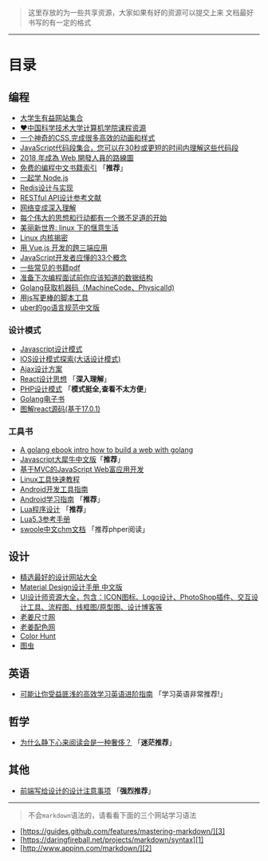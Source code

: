 > 这里存放的为一些共享资源，大家如果有好的资源可以提交上来
> 文档最好书写的有一定的格式

- - - 

# 目录
## 编程
- [大学生有益网站集合](https://github.com/Xuanwo/WebsitesForStudents)
- [❤️中国科学技术大学计算机学院课程资源](https://github.com/mbinary/USTC-CS-Courses-Resource)
- [一个神奇的CSS,完成很多高效的动画和样式](https://chokcoco.github.io/CSS-Inspiration/#/./others/1px-line)
- [JavaScript代码段集合，您可以在30秒或更短的时间内理解这些代码段](https://github.com/30-seconds/30-seconds-of-code?utm_source=gold_browser_extension)
- [2018 年成為 Web 開發人員的路線圖](https://github.com/goodjack/developer-roadmap-chinese)
- [免费的编程中文书籍索引](https://github.com/justjavac/free-programming-books-zh_CN) 「**推荐**」
- [一起学 Node.js](https://github.com/nswbmw/N-blog)
- [Redis设计与实现](https://github.com/huangz1990/redisbook)
- [RESTful API设计参考文献](https://github.com/aisuhua/restful-api-design-references)
- [网络变成深入理解](https://github.com/shell909090/slides)
- [每个伟大的思想和行动都有一个微不足道的开始](https://github.com/wizardforcel/data-science-notebook)
- [美丽新世界: linux 下的惬意生活](https://github.com/yangyangwithgnu/the_new_world_linux)
- [Linux 内核揭密](https://github.com/MintCN/linux-insides-zh)
- [用 Vue.js 开发的跨三端应用](https://github.com/halfrost/vue-objccn)
- [JavaScript开发者应懂的33个概念](https://github.com/stephentian/33-js-concepts)
- [一些常见的书籍pdf](https://github.com/zxysilent/books)
- [准备下次编程面试前你应该知道的数据结构](https://segmentfault.com/a/1190000018019127)
- [Golang获取机器码（MachineCode、PhysicalId)](https://studygolang.com/articles/18331)
- [用js写更棒的脚本工具](https://github.com/google/zx)
- [uber的go语言规范中文版](https://github.com/xxjwxc/uber_go_guide_cn)

### 设计模式
  - [Javascript设计模式](https://github.com/lxj/javascript.patterns)
  - [IOS设计模式探索(大话设计模式)](https://github.com/huang303513/Design-Pattern-For-iOS)
  - [Ajax设计方案](https://github.com/GerryIsWarrior/ajax)
  - [React设计思想](https://github.com/react-guide/react-basic) 「**深入理解**」
  - [PHP设计模式](https://github.com/yunkaiyueming/php_design_patterns) 「**模式挺全,查看不太方便**」
  - [Golang电子书](https://github.com/astaxie/build-web-application-with-golang)
  - [图解react源码(基于17.0.1)](https://github.com/7kms/react-illustration-series)

### 工具书
  - [A golang ebook intro how to build a web with golang](https://github.com/astaxie/build-web-application-with-golang)
  - [Javascript大犀牛中文版](http://ued.taobao.org/javascript)「**推荐**」
  - [基于MVC的JavaScript Web富应用开发](http://jayli.github.io/jswebapps)
  - [Linux工具快速教程](http://linuxtools-rst.readthedocs.io/zh_CN/latest)
  - [Android开发工具指南](https://github.com/inferjay/AndroidDevTools)
  - [Android学习指南](http://www.jianshu.com/p/f6681e417d40) 「**推荐**」
  - [Lua程序设计](http://book.luaer.cn/) 「**推荐**」
  - [Lua5.3参考手册](http://cloudwu.github.io/lua53doc/contents.html)
  - [swoole中文chm文档](https://github.com/smalleyes/swoole-chm) 「推荐phper阅读」

## 设计
  - [精选最好的设计网站大全](http://hao.shejidaren.com/)
  - [Material Design设计手册 中文版](https://github.com/1sters/material_design_zh_2)
  - [UI设计师资源大全，包含：ICON图标、Logo设计、PhotoShop插件、交互设计工具、流程图、线框图/原型图、设计博客等](https://github.com/jobbole/awesome-design-cn)
  - [老姜尺寸网](http://www.chicun.vc)
  - [老姜配色网](http://www.peise.vc)
  - [Color Hunt](http://colorhunt.co/)
  - [图虫](https://tuchong.com/)
    
## 英语
  - [可能让你受益匪浅的高效学习英语进阶指南](https://github.com/byoungd/english-level-up-tips-for-Chinese) 「学习英语非常推荐!」
  
## 哲学
  - [为什么静下心来阅读会是一种奢侈？](http://www.nowamagic.net/librarys/veda/detail/2800) 「**迷茫推荐**」
  
## 其他
  - [前端写给设计的设计注意事项](https://github.com/onface/web-design-notes) 「**强烈推荐**」

- - - 

> 不会`markdown`语法的，请看看下面的三个网站学习语法

- [https://guides.github.com/features/mastering-markdown/][3]
- [https://daringfireball.net/projects/markdown/syntax][1]
- [http://www.appinn.com/markdown/][2]


[1]: https://daringfireball.net/projects/markdown/syntax
[2]: http://www.appinn.com/markdown/
[3]: https://guides.github.com/features/mastering-markdown/


